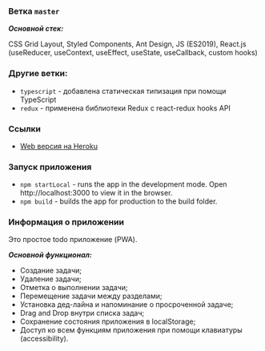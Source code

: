 ### Ветка `master`

**_Основной стек:_** 

CSS Grid Layout, Styled Components, Ant Design,  JS (ES2019), React.js (useReducer, useContext, useEffect, useState, useCallback, custom hooks)

### Другие ветки: 

- `typescript` - добавлена статическая типизация при помощи TypeScript
- `redux` - применена библиотеки Redux c react-redux hooks API

### Ссылки

- [Web версия на Heroku](https://todo-pwapp.herokuapp.com/)

### Запуск приложения

- `npm startLocal` - runs the app in the development mode. Open http://localhost:3000 to view it in the browser.
- `npm build` - builds the app for production to the build folder.

### Информация о приложении

Это простое todo приложение (PWA). 

_**Основной функционал:**_

- Создание задачи;
- Удаление задачи;
- Отметка о выполнении задачи;
- Перемещение задачи между разделами;
- Установка дед-лайна и напоминание о просроченной задаче;
- Drag and Drop внутри списка задач;
- Сохранение состояния приложения в localStorage;
- Доступ ко всем функциям приложения при помощи клавиатуры (accessibility).
